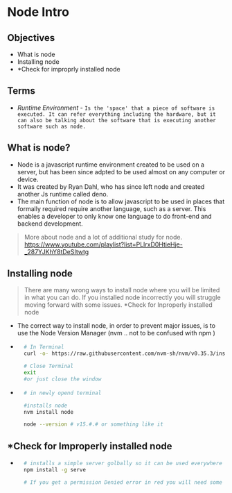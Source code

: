 # Node Intro

## Objectives 
- What is node
- Installing node
- *Check for improprly installed node

## Terms
- *Runtime Environment* - `Is the 'space' that a piece of software is executed. It can refer everything including the hardware, but it can also be talking about the software that is executing another software such as node.`
##  What is node?
- Node is a javascript runtime environment  created to be used on a server, but has been since adpted to be used almost on any computer or device.
- It was created by Ryan Dahl, who has since left node and created another Js runtime called deno. 
- The main function of node is to allow javascript to be used in places that formally required require another language, such as a server. This enables a developer to only know one language to do front-end and backend development.

> More about node and a lot of additional study for node. https://www.youtube.com/playlist?list=PLlrxD0HtieHje-_287YJKhY8tDeSItwtg

## Installing node
> There are many wrong ways to install node where you will be limited in what you can do. If you installed node incorrectly you will struggle moving forward with some issues. *Check for Inproperly installed node

- The correct way to install node, in order to prevent major issues, is to use the Node Version Manager (nvm .. not to be confused with npm )
- ```bash
    # In Terminal
    curl -o- https://raw.githubusercontent.com/nvm-sh/nvm/v0.35.3/install.sh | "$SHELL"

    # Close Terminal
    exit
    #or just close the window
- ```bash
    # in newly opend terminal

    #installs node
    nvm install node

    node --version # v15.#.# or something like it
## *Check for Improperly installed node
- ```bash
    # installs a simple server golbally so it can be used everywhere
    npm install -g serve

    # If you get a permission Denied error in red you will need some help installing node correctly.